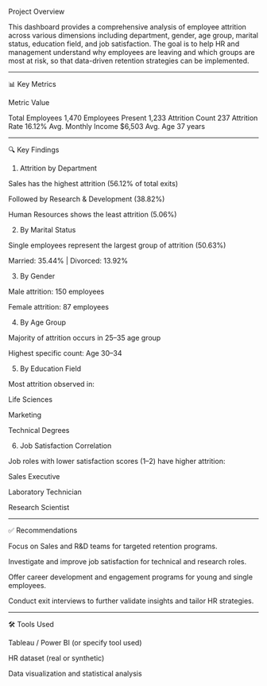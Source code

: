 Project Overview

This dashboard provides a comprehensive analysis of employee attrition across various dimensions including department, gender, age group, marital status, education field, and job satisfaction. The goal is to help HR and management understand why employees are leaving and which groups are most at risk, so that data-driven retention strategies can be implemented.


---

📊 Key Metrics

Metric	Value

Total Employees	1,470
Employees Present	1,233
Attrition Count	237
Attrition Rate	16.12%
Avg. Monthly Income	$6,503
Avg. Age	37 years



---

🔍 Key Findings

1. Attrition by Department

Sales has the highest attrition (56.12% of total exits)

Followed by Research & Development (38.82%)

Human Resources shows the least attrition (5.06%)


2. By Marital Status

Single employees represent the largest group of attrition (50.63%)

Married: 35.44% | Divorced: 13.92%


3. By Gender

Male attrition: 150 employees

Female attrition: 87 employees


4. By Age Group

Majority of attrition occurs in 25–35 age group

Highest specific count: Age 30–34


5. By Education Field

Most attrition observed in:

Life Sciences

Marketing

Technical Degrees



6. Job Satisfaction Correlation

Job roles with lower satisfaction scores (1–2) have higher attrition:

Sales Executive

Laboratory Technician

Research Scientist




---

✅ Recommendations

Focus on Sales and R&D teams for targeted retention programs.

Investigate and improve job satisfaction for technical and research roles.

Offer career development and engagement programs for young and single employees.

Conduct exit interviews to further validate insights and tailor HR strategies.



---

🛠 Tools Used

Tableau / Power BI (or specify tool used)

HR dataset (real or synthetic)

Data visualization and statistical analysis
